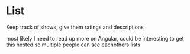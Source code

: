 # List
Keep track of shows, give them ratings and descriptions

most likely I need to read up more on Angular, could be interesting to get this hosted so multiple people can see eachothers lists
